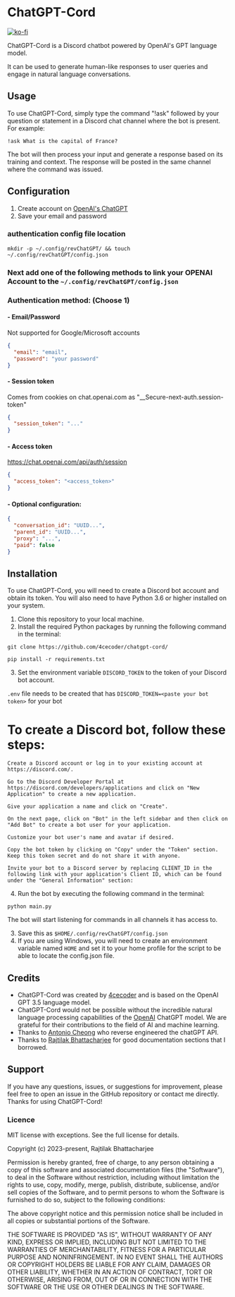 # ChatGPT-Cord

[![ko-fi](https://ko-fi.com/img/githubbutton_sm.svg)](https://www.buymeacoffee.com/4cecoder)

ChatGPT-Cord is a Discord chatbot powered by OpenAI's GPT language model.

It can be used to generate human-like responses to user queries and engage in natural language conversations.

## Usage

To use ChatGPT-Cord, simply type the command "!ask" followed by your question or statement in a Discord chat channel where the bot is present. For example:

 `!ask What is the capital of France?`

The bot will then process your input and generate a response based on its training and context. The response will be posted in the same channel where the command was issued.

## Configuration

1. Create account on [OpenAI's ChatGPT](https://chat.openai.com/)
2. Save your email and password

### authentication config file location

`mkdir -p ~/.config/revChatGPT/ && touch ~/.config/revChatGPT/config.json`

### Next add one of the following methods to link your OPENAI Account to the `~/.config/revChatGPT/config.json`

### Authentication method: (Choose 1)
#### - Email/Password
Not supported for Google/Microsoft accounts
```json
{
  "email": "email",
  "password": "your password"
}
```
#### - Session token
Comes from cookies on chat.openai.com as "__Secure-next-auth.session-token"

```json
{
  "session_token": "..."
}
```
#### - Access token
https://chat.openai.com/api/auth/session
```json
{
  "access_token": "<access_token>"
}
```

#### - Optional configuration:

```json
{
  "conversation_id": "UUID...",
  "parent_id": "UUID...",
  "proxy": "...",
  "paid": false
}
```

## Installation

To use ChatGPT-Cord, you will need to create a Discord bot account and obtain its token. You will also need to have Python 3.6 or higher installed on your system.

1. Clone this repository to your local machine.
2. Install the required Python packages by running the following command in the terminal:

`git clone https://github.com/4cecoder/chatgpt-cord/`

`pip install -r requirements.txt`


3. Set the environment variable `DISCORD_TOKEN` to the token of your Discord bot account.

`.env` file needs to be created that has `DISCORD_TOKEN=<paste your bot token>` for your bot


# To create a Discord bot, follow these steps:

    Create a Discord account or log in to your existing account at https://discord.com/.

    Go to the Discord Developer Portal at https://discord.com/developers/applications and click on "New Application" to create a new application.

    Give your application a name and click on "Create".

    On the next page, click on "Bot" in the left sidebar and then click on "Add Bot" to create a bot user for your application.

    Customize your bot user's name and avatar if desired.

    Copy the bot token by clicking on "Copy" under the "Token" section. Keep this token secret and do not share it with anyone.

    Invite your bot to a Discord server by replacing CLIENT_ID in the following link with your application's Client ID, which can be found under the "General Information" section:


4. Run the bot by executing the following command in the terminal:

`python main.py`

The bot will start listening for commands in all channels it has access to.



3. Save this as `$HOME/.config/revChatGPT/config.json`
4. If you are using Windows, you will need to create an environment variable named ```HOME``` and set it to your home profile for the script to be able to locate the config.json file.

## Credits

- ChatGPT-Cord was created by [4cecoder](https://github.com/4cecoder/) and is based on the OpenAI GPT 3.5 language model. 
- ChatGPT-Cord would not be possible without the incredible natural language processing capabilities of the [OpenAI](https://openai.com/) ChatGPT model. We are grateful for their contributions to the field of AI and machine learning.
- Thanks to [Antonio Cheong](https://github.com/acheong08) who reverse engineered the chatGPT API.
- Thanks to [Rajtilak Bhattacharjee](https://github.com/rajtilakjee) for good documentation sections that I borrowed.

## Support

If you have any questions, issues, or suggestions for improvement, please feel free to open an issue in the GitHub repository or contact me directly. Thanks for using ChatGPT-Cord!

### Licence

MIT license with exceptions. See the full license for details.

Copyright (c) 2023-present, Rajtilak Bhattacharjee

Permission is hereby granted, free of charge, to any person obtaining a copy of this software and associated documentation files (the "Software"), to deal in the Software without restriction, including without limitation the rights to use, copy, modify, merge, publish, distribute, sublicense, and/or sell copies of the Software, and to permit persons to whom the Software is furnished to do so, subject to the following conditions:

The above copyright notice and this permission notice shall be included in all copies or substantial portions of the Software.

THE SOFTWARE IS PROVIDED "AS IS", WITHOUT WARRANTY OF ANY KIND, EXPRESS OR IMPLIED, INCLUDING BUT NOT LIMITED TO THE WARRANTIES OF MERCHANTABILITY, FITNESS FOR A PARTICULAR PURPOSE AND NONINFRINGEMENT. IN NO EVENT SHALL THE AUTHORS OR COPYRIGHT HOLDERS BE LIABLE FOR ANY CLAIM, DAMAGES OR OTHER LIABILITY, WHETHER IN AN ACTION OF CONTRACT, TORT OR OTHERWISE, ARISING FROM, OUT OF OR IN CONNECTION WITH THE SOFTWARE OR THE USE OR OTHER DEALINGS IN THE SOFTWARE.
